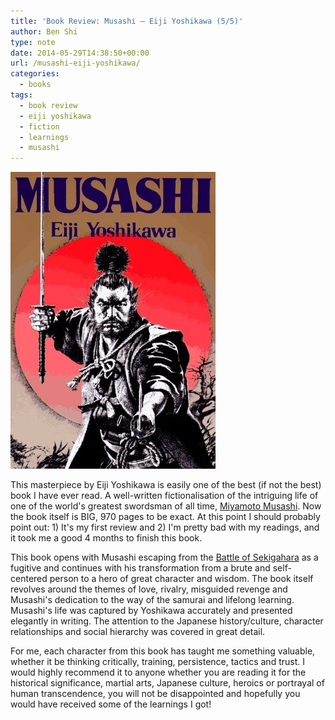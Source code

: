 ```yaml
---
title: 'Book Review: Musashi – Eiji Yoshikawa (5/5)'
author: Ben Shi
type: note
date: 2014-05-29T14:38:50+00:00
url: /musashi-eiji-yoshikawa/
categories:
  - books
tags:
  - book review
  - eiji yoshikawa
  - fiction
  - learnings
  - musashi
---
```


![Musashi - Book Cover](./musashi.jpg)

This masterpiece by Eiji Yoshikawa is easily one of the best (if not the best) book I have ever read. A well-written fictionalisation of the intriguing life of one of the world's greatest swordsman of all time, [Miyamoto Musashi][1]. Now the book itself is BIG, 970 pages to be exact. At this point I should probably point out: 1) It's my first review and 2) I'm pretty bad with my readings, and it took me a good 4 months to finish this book.

This book opens with Musashi escaping from the [Battle of Sekigahara][2] as a fugitive and continues with his transformation from a brute and self-centered person to a hero of great character and wisdom. The book itself revolves around the themes of love, rivalry, misguided revenge and Musashi's dedication to the way of the samurai and lifelong learning. Musashi's life was captured by Yoshikawa accurately and presented elegantly in writing. The attention to the Japanese history/culture, character relationships and social hierarchy was covered in great detail.

For me, each character from this book has taught me something valuable, whether it be thinking critically, training, persistence, tactics and trust. I would highly recommend it to anyone whether you are reading it for the historical significance, martial arts, Japanese culture, heroics or portrayal of human transcendence, you will not be disappointed and hopefully you would have received some of the learnings I got!

[1]: https://en.wikipedia.org/wiki/Miyamoto_Musashi
[2]: https://en.wikipedia.org/wiki/Battle_of_Sekigahara
